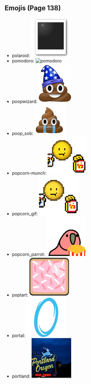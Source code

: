 
## Emojis (Page 138)

* polaroid: ![polaroid](output/polaroid.png)
* pomodoro: ![pomodoro](output/pomodoro)
* poopwizard: ![poopwizard](output/poopwizard.png)
* poop_sob: ![poop_sob](output/poop_sob.png)
* popcorn-munch: ![popcorn-munch](output/popcorn-munch.gif)
* popcorn_gif: ![popcorn_gif](output/popcorn_gif.gif)
* popcorn_parrot: ![popcorn_parrot](output/popcorn_parrot.gif)
* poptart: ![poptart](output/poptart.png)
* portal: ![portal](output/portal.png)
* portland: ![portland](output/portland.jpg)
